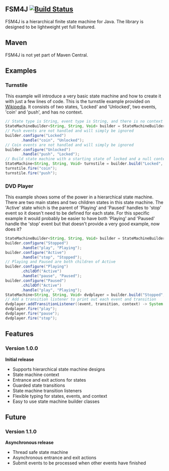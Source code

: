 ## FSM4J [![Build Status](https://travis-ci.org/bnorm-software/fsm4j.svg?branch=master)](https://travis-ci.org/bnorm-software/fsm4j) ##
FSM4J is a hierarchical finite state machine for Java.  The library is designed to be lightweight yet full featured.

## Maven ##
FSM4J is not yet part of Maven Central.

## Examples ##

### Turnstile ###
This example will introduce a very basic state machine and how to create it with just a few lines of code.  This is the
turnstile example provided on [Wikipedia](http://en.wikipedia.org/wiki/Finite-state_machine#Example:_a_turnstile).  It
consists of two states, 'Locked' and 'Unlocked', two events, 'coin' and 'push', and has no context.

```java
// State type is String, event type is String, and there is no context
StateMachineBuilder<String, String, Void> builder = StateMachineBuilderFactory.create();
// Push events are not handled and will simply be ignored
builder.configure("Locked")
       .handle("coin", "Unlocked");
// Coin events are not handled and will simply be ignored
builder.configure("Unlocked")
       .handle("push", "Locked");
// Build state machine with a starting state of locked and a null context
StateMachine<String, String, Void> turnstile = builder.build("Locked", null);
turnstile.fire("coin");
turnstile.fire("push");
```

### DVD Player ###
This example shows some of the power in a hierarchical state machine.  There are two main states and two children states
in this state machine.  The 'Active' state which is the parent of 'Playing' and 'Paused' handles to 'stop' event so it
doesn't need to be defined for each state.  For this specific example it would probably be easier to have both 'Playing'
and 'Paused' handle the 'stop' event but that doesn't provide a very good example, now does it?

```java
StateMachineBuilder<String, String, Void> builder = StateMachineBuilderFactory.create();
builder.configure("Stopped")
       .handle("play", "Playing");
builder.configure("Active")
       .handle("stop", "Stopped");
// Playing and Paused are both children of Active
builder.configure("Playing")
       .childOf("Active")
       .handle("pause", "Paused");
builder.configure("Paused")
       .childOf("Active")
       .handle("play", "Playing");
StateMachine<String, String, Void> dvdplayer = builder.build("Stopped", null);
// Add a transition listener to print out each event and transition
dvdplayer.addTransitionListener((event, transition, context) -> System.out.println(event + " generated " + transition));
dvdplayer.fire("play");
dvdplayer.fire("pause");
dvdplayer.fire("stop");
```

## Features ##

### Version 1.0.0 ###
**Initial release**
 - Supports hierarchical state machine designs
 - State machine context
 - Entrance and exit actions for states 
 - Guarded state transitions
 - State machine transition listeners
 - Flexible typing for states, events, and context
 - Easy to use state machine builder classes

## Future ##

### Version 1.1.0 ###
**Asynchronous release**
 - Thread safe state machine
 - Asynchronous entrance and exit actions
 - Submit events to be processed when other events have finished
